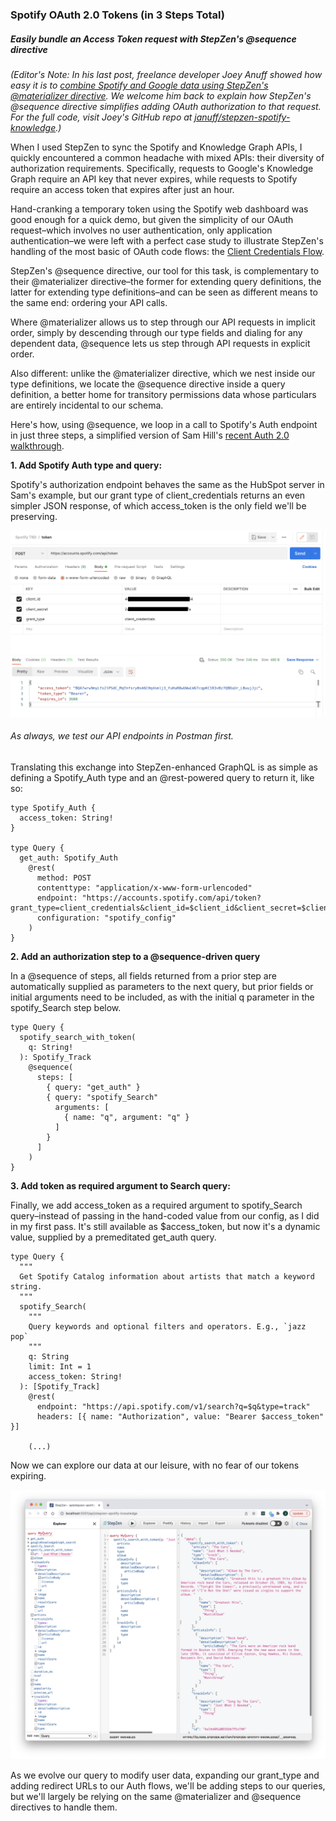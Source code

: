 ### Spotify OAuth 2.0 Tokens (in 3 Steps Total) ###
##### _Easily bundle an Access Token request with StepZen's @sequence directive_ #####

_(Editor's Note: In his last post, freelance developer Joey Anuff showed how easy it is to [combine Spotify and Google data using StepZen's @materializer directive](https://stepzen.com/blog/new-workflowf-for-api-mash-ups-postman-stepzen-youtube-data-api). We welcome him back to explain how StepZen's @sequence directive simplifies adding OAuth authorization to that request. For the full code, visit Joey's GitHub repo at [januff/stepzen-spotify-knowledge](https://github.com/januff/stepzen-spotify-knowledge).)_

When I used StepZen to sync the Spotify and Knowledge Graph APIs, I quickly encountered a common headache with mixed APIs: their diversity of authorization requirements. Specifically, requests to Google's Knowledge Graph require an API key that never expires, while requests to Spotify require an access token that expires after just an hour.

Hand-cranking a temporary token using the Spotify web dashboard was good enough for a quick demo, but given the simplicity of our OAuth request–which involves no user authentication, only application authentication–we were left with a perfect case study to illustrate StepZen's handling of the most basic of OAuth code flows: the [Client Credentials Flow](https://developer.spotify.com/documentation/general/guides/authorization/client-credentials/).

StepZen's @sequence directive, our tool for this task, is complementary to their @materializer directive–the former for extending query definitions, the latter for extending type definitions–and can be seen as different means to the same end: ordering your API calls.

Where @materializer allows us to step through our API requests in implicit order, simply by descending through our type fields and dialing for any dependent data, @sequence lets us step through API requests in explicit order. 

Also different: unlike the @materializer directive, which we nest inside our type definitions, we locate the @sequence directive inside a query definition, a better home for transitory permissions data whose particulars are entirely incidental to our schema.

Here's how, using @sequence, we loop in a call to Spotify's Auth endpoint in just three steps, a simplified version of Sam Hill's [recent Auth 2.0 walkthrough](https://stepzen.com/blog/sequence-oauth).


**1. Add Spotify Auth type and query:**

Spotify's authorization endpoint behaves the same as the HubSpot server in Sam's example, but our grant type of client_credentials returns an even simpler JSON response, of which access_token is the only field we'll be preserving. 

<p align="center">
  <img src="././images/spotifytoken.png"/>
</p>

###### As always, we test our API endpoints in Postman first. ######

Translating this exchange into StepZen-enhanced GraphQL is as simple as defining a Spotify_Auth type and an @rest-powered query to return it, like so:


```
type Spotify_Auth {
  access_token: String!
}

type Query {
  get_auth: Spotify_Auth
    @rest(
      method: POST
      contenttype: "application/x-www-form-urlencoded"
      endpoint: "https://accounts.spotify.com/api/token?grant_type=client_credentials&client_id=$client_id&client_secret=$client_secret"
      configuration: "spotify_config"
    )
}
```

**2. Add an authorization step to a @sequence-driven query**

In a @sequence of steps, all fields returned from a prior step are automatically supplied as parameters to the next query, but prior fields or initial arguments need to be included, as with the initial q parameter in the spotify_Search step below.

```
type Query {
  spotify_search_with_token(
    q: String!
  ): Spotify_Track
    @sequence(
      steps: [
        { query: "get_auth" }
        { query: "spotify_Search"
          arguments: [
            { name: "q", argument: "q" }
          ]
        }        
      ]
    )
}
```

**3. Add token as required argument to Search query:**

Finally, we add access_token as a required argument to spotify_Search query–instead of passing in the hand-coded value from our config, as I did in my first pass. It's still available as $access_token, but now it's a dynamic value, supplied by a premeditated get_auth query.

```
type Query {
  """
  Get Spotify Catalog information about artists that match a keyword string.
  """
  spotify_Search(
    """
    Query keywords and optional filters and operators. E.g., `jazz pop`
    """
    q: String
    limit: Int = 1
    access_token: String!
  ): [Spotify_Track]
    @rest(
      endpoint: "https://api.spotify.com/v1/search?q=$q&type=track"
      headers: [{ name: "Authorization", value: "Bearer $access_token" }]

    (...)
```

Now we can explore our data at our leisure, with no fear of our tokens expiring.

<p align="center">
  <img src="././images/spotifywithtoken.png"/>
</p>

As we evolve our query to modify user data, expanding our grant_type and adding redirect URLs to our Auth flows, we'll be adding steps to our queries, but we'll largely be relying on the same @materializer and @sequence directives to handle them.

